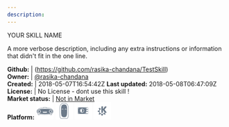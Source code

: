 ```yaml
---
description: 
---
```

YOUR SKILL NAME

A more verbose description, including any extra instructions or
information that didn't fit in the one line.

**Github:** | (https://github.com/rasika-chandana/TestSkill)  
**Owner:** | [@rasika-chandana](https://github.com/rasika-chandana)  
**Created:** | 2018-05-07T16:54:42Z  **Last updated:** 2018-05-08T06:47:09Z  
**License:** | No License - dont use this skill !  
**Market status:** | [Not in Market](https://market.mycroft.ai/skill/)  
**Platform:**   ![](.gitbook/assets/mark-1-icon.png)  ![](.gitbook/assets/mark-2-icon.png)  ![](.gitbook/assets/picroft-icon.png)  ![](.gitbook/assets/kde.png)   
